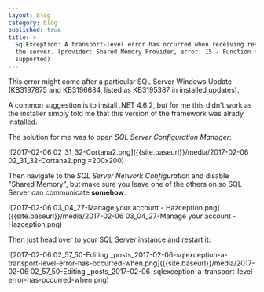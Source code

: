 ```yaml
---
layout: blog
category: blog
published: true
title: >-
  SqlException: A transport-level error has occurred when receiving results from
  the server. (provider: Shared Memory Provider, error: 15 - Function not
  supported)
---
```

This error might come after a particular SQL Server Windows Update (KB3197875 and KB3196684, listed as KB3195387 in installed updates).

A common suggestion is to install .NET 4.6.2, but for me this didn't work as the installer simply told me that this version of the framework was alrady installed.

The solution for me was to open *SQL Server Configuration Manager*:

![2017-02-06 02_31_32-Cortana2.png]({{site.baseurl}}/media/2017-02-06 02_31_32-Cortana2.png =200x200)

Then navigate to the *SQL Server Network Configuration* and disable "Shared Memory", but make sure you leave one of the others on so SQL Server can communicate **somehow**:

![2017-02-06 03_04_27-Manage your account - Hazception.png]({{site.baseurl}}/media/2017-02-06 03_04_27-Manage your account - Hazception.png)

Then just head over to your SQL Server instance and restart it:

![2017-02-06 02_57_50-Editing _posts_2017-02-06-sqlexception-a-transport-level-error-has-occurred-when.png]({{site.baseurl}}/media/2017-02-06 02_57_50-Editing _posts_2017-02-06-sqlexception-a-transport-level-error-has-occurred-when.png)
